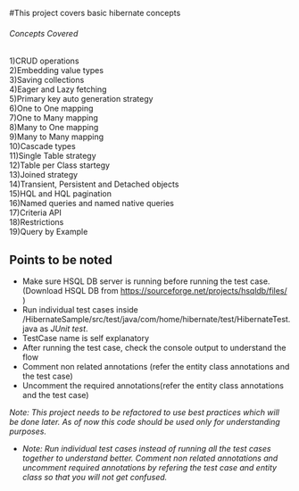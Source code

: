 #This project covers basic hibernate concepts

###### Concepts Covered

1)CRUD operations  
2)Embedding value types  
3)Saving collections    
4)Eager and Lazy fetching  
5)Primary key auto generation strategy  
6)One to One mapping    
7)One to Many mapping     
8)Many to One mapping    
9)Many to Many mapping  
10)Cascade types  
11)Single Table strategy     
12)Table per Class startegy  
13)Joined strategy    
14)Transient, Persistent and Detached objects   
15)HQL and HQL pagination  
16)Named queries and named native queries    
17)Criteria API  
18)Restrictions  
19)Query by Example  


## Points to be noted

* Make sure HSQL DB server is running before running the test case. (Download HSQL DB from https://sourceforge.net/projects/hsqldb/files/ )
* Run individual test cases inside /HibernateSample/src/test/java/com/home/hibernate/test/HibernateTest.java as *JUnit test*.  
* TestCase name is self explanatory  
* After running the test case, check the console output to understand the flow  
* Comment non related annotations (refer the entity class annotations and the test case)
* Uncomment the required annotations(refer the entity class annotations and the test case)

*Note: This project needs to be refactored to use best practices which will be done later. As of now this code should be used only for understanding purposes.*




* *Note: Run individual test cases instead of running all the test cases together to understand better. Comment non related annotations and uncomment required annotations by refering the test case and entity class so that you will not get confused.*  
 

 

